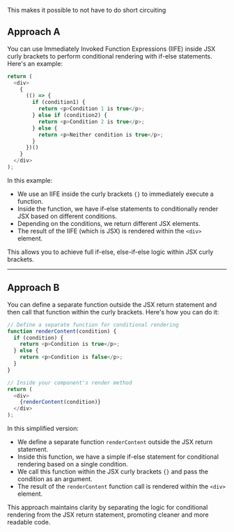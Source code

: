 
This makes it possible to not have to do short circuiting

## Approach A

You can use Immediately Invoked Function Expressions (IIFE) inside JSX curly brackets to perform conditional rendering with if-else statements. Here's an example:

```javascript
return (
  <div>
    {
      (() => {
        if (condition1) {
          return <p>Condition 1 is true</p>;
        } else if (condition2) {
          return <p>Condition 2 is true</p>;
        } else {
          return <p>Neither condition is true</p>;
        }
      })()
    }
  </div>
);
```

In this example:

- We use an IIFE inside the curly brackets `{}` to immediately execute a function.
- Inside the function, we have if-else statements to conditionally render JSX based on different conditions.
- Depending on the conditions, we return different JSX elements.
- The result of the IIFE (which is JSX) is rendered within the `<div>` element.

This allows you to achieve full if-else, else-if-else logic within JSX curly brackets.

---

## Approach B

You can define a separate function outside the JSX return statement and then call that function within the curly brackets. Here's how you can do it:

```javascript
// Define a separate function for conditional rendering
function renderContent(condition) {
  if (condition) {
    return <p>Condition is true</p>;
  } else {
    return <p>Condition is false</p>;
  }
}

// Inside your component's render method
return (
  <div>
    {renderContent(condition)}
  </div>
);
```

In this simplified version:

- We define a separate function `renderContent` outside the JSX return statement.
- Inside this function, we have a simple if-else statement for conditional rendering based on a single condition.
- We call this function within the JSX curly brackets `{}` and pass the condition as an argument.
- The result of the `renderContent` function call is rendered within the `<div>` element.

This approach maintains clarity by separating the logic for conditional rendering from the JSX return statement, promoting cleaner and more readable code.